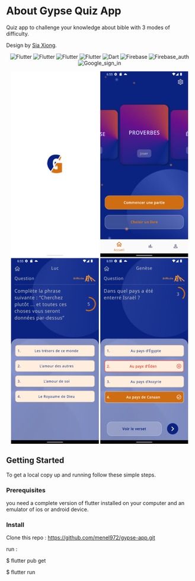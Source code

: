 # About Gypse Quiz App

Quiz app to challenge your knowledge about bible with 3 modes of difficulty.

Design by  <a href="https://www.linkedin.com/in/sia-xiong-aa88091b9/">Sia Xiong</a>.

<p align="center">
<img alt="Flutter" src="https://img.shields.io/badge/Flutter-02569B?style=flat-square&logo=flutter&logoColor=white" />
<img alt="Flutter" src="https://img.shields.io/badge/DChart-02569B?style=flat-square&logo=flutter&logoColor=white" />
<img alt="Flutter" src="https://img.shields.io/badge/CircularCountdownTimer-02569B?style=flat-square&logo=flutter&logoColor=white" />
<img alt="Flutter" src="https://img.shields.io/badge/FlutterCarouselWidget-02569B?style=flat-square&logo=flutter&logoColor=white" />
<img alt="Dart" src="https://img.shields.io/badge/Dart-0175C2?style=flat-square&logo=dart&logoColor=white" />
<img alt="Firebase" src="https://img.shields.io/badge/Firebase-D19222?style=flat-square&logo=firebase&logoColor=white" />
<img alt="Firebase_auth" src="https://img.shields.io/badge/FirebaseAuth-D19222?style=flat-square&logo=firebase&logoColor=white" />
<img alt="Google_sign_in" src="https://img.shields.io/badge/GoogleSignIn-D19222?style=flat-square&logo=google&logoColor=white" />
</p>

<p align="center">
<img src="screenshots/Screenshot_1.png" height="500" title="list of films">
<img src="screenshots/Screenshot_2.png" height="500" title="detailed view">
<img src="screenshots/Screenshot_3.png" height="500" title="remove a film">
<img src="screenshots/Screenshot_4.png" height="500" title="remove a film">
</p>



## Getting Started

To get a local copy up and running follow these simple steps.

### Prerequisites

you need a complete version of flutter installed on your computer and an emulator of ios or android device.

### Install
Clone this repo : https://github.com/menel972/gypse-app.git

run :

$ flutter pub get

$ flutter run
